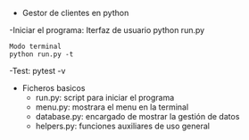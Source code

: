 - Gestor de clientes en python

-Iniciar el programa:
	Iterfaz de usuario
	python run.py 

	Modo terminal
	python run.py -t

-Test:
	pytest -v

- Ficheros basicos
	- run.py: script para iniciar el programa
	- menu.py: mostrara el menu en la terminal
	- database.py: encargado de mostrar la gestión de datos
	- helpers.py: funciones auxiliares de uso general
